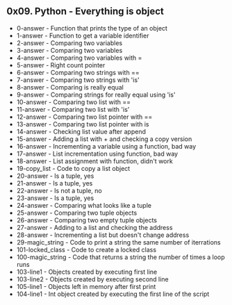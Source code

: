 ## 0x09. Python - Everything is object

* 0-answer - Function that prints the type of an object
* 1-answer - Function to get a variable identifier
* 2-answer - Comparing two variables
* 3-answer - Comparing two variables
* 4-answer - Comparing two variables with =
* 5-answer - Right count pointer
* 6-answer - Comparing two strings with ==
* 7-answer - Comparing two strings with 'is'
* 8-answer - Comparing is really equal
* 9-answer - Comparing strings for really equal using 'is'
* 10-answer - Comparing two list with ==
* 11-answer - Comparing two list with 'is'
* 12-answer - Comparing two list pointer with ==
* 13-answer - Comparing two list pointer with is
* 14-answer - Checking list value after append
* 15-answer - Adding a list with + and checking a copy version
* 16-answer - Incrementing a variable using a function, bad way
* 17-answer - List incrementation using function, bad way
* 18-answer - List assignment with function, didn't work
* 19-copy_list - Code to copy a list object
* 20-answer - Is a tuple, yes
* 21-answer - Is a tuple, yes
* 22-answer - Is not a tuple, no
* 23-answer - Is a tuple, yes
* 24-answer - Comparing what looks like a tuple
* 25-answer - Comparing two tuple objects
* 26-answer - Comparing two empty tuple objects
* 27-answer - Adding to a list and checking the address
* 28-answer - Incrementing a list but doesn't change address
* 29-magic_string - Code to print a string the same number of iterrations
* 101-locked_class - Code to create a locked class
* 100-magic_string - Code that returns a string the number of times a loop runs
* 103-line1 - Objects created by executing first line
* 103-line2 - Objects created by executing second line
* 105-line1 - Objects left in memory after first print
* 104-line1 - Int object created by executing the first line of the script

